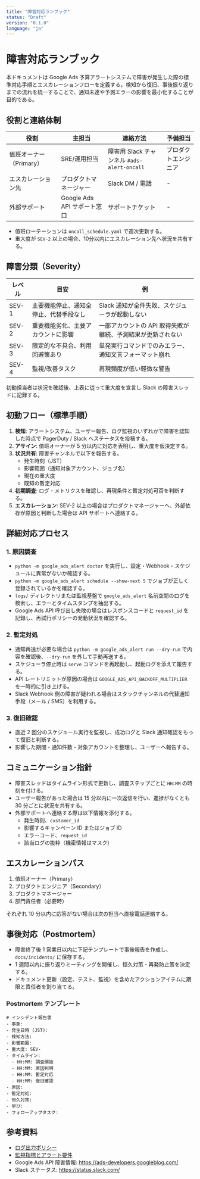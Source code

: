 ```yaml
---
title: "障害対応ランブック"
status: "Draft"
version: "0.1.0"
language: "ja"
---
```


# 障害対応ランブック

本ドキュメントは Google Ads 予算アラートシステムで障害が発生した際の標準対応手順とエスカレーションフローを定義する。検知から復旧、事後振り返りまでの流れを統一することで、通知未達や予測エラーの影響を最小化することが目的である。

## 役割と連絡体制

| 役割 | 主担当 | 連絡方法 | 予備担当 |
| --- | --- | --- | --- |
| 值班オーナー（Primary） | SRE/運用担当 | 障害用 Slack チャンネル `#ads-alert-oncall` | プロダクトエンジニア |
| エスカレーション先 | プロダクトマネージャー | Slack DM / 電話 | - |
| 外部サポート | Google Ads API サポート窓口 | サポートチケット | - |

- 值班ローテーションは `oncall_schedule.yaml` で週次更新する。
- 重大度が `SEV-2` 以上の場合、10分以内にエスカレーション先へ状況を共有する。

## 障害分類（Severity）

| レベル | 目安 | 例 |
| --- | --- | --- |
| SEV-1 | 主要機能停止、通知全停止、代替手段なし | Slack 通知が全件失敗、スケジューラが起動しない |
| SEV-2 | 重要機能劣化、主要アカウントに影響 | 一部アカウントの API 取得失敗が継続、予測結果が更新されない |
| SEV-3 | 限定的な不具合、利用回避策あり | 単発実行コマンドでのみエラー、通知文言フォーマット崩れ |
| SEV-4 | 監視/改善タスク | 再現頻度が低い軽微な警告 |

初動担当者は状況を確認後、上表に従って重大度を宣言し Slack の障害スレッドに記録する。

## 初動フロー（標準手順）

1. **検知**: アラートシステム、ユーザー報告、ログ監視のいずれかで障害を認知した時点で PagerDuty / Slack へステータスを投稿する。
2. **アサイン**: 值班オーナーが 5 分以内に対応を表明し、重大度を仮決定する。
3. **状況共有**: 障害チャンネルで以下を報告する。
   - 発生時刻（JST）
   - 影響範囲（通知対象アカウント、ジョブ名）
   - 現在の重大度
   - 既知の暫定対応
4. **初期調査**: ログ・メトリクスを確認し、再現条件と暫定対処可否を判断する。
5. **エスカレーション**: SEV-2 以上の場合はプロダクトマネージャーへ、外部依存が原因と判断した場合は API サポートへ連絡する。

## 詳細対応プロセス

### 1. 原因調査
- `python -m google_ads_alert doctor` を実行し、設定・Webhook・スケジュールに異常がないか確認する。
- `python -m google_ads_alert schedule --show-next 5` でジョブが正しく登録されているかを確認する。
- `logs/` ディレクトリまたは監視基盤で `google_ads_alert` 名前空間のログを検索し、エラーとタイムスタンプを抽出する。
- Google Ads API 呼び出し失敗の場合はレスポンスコードと `request_id` を記録し、再試行ポリシーの発動状況を確認する。

### 2. 暫定対処
- 通知再送が必要な場合は `python -m google_ads_alert run --dry-run` で内容を確認後、`--dry-run` を外して手動再送する。
- スケジューラ停止時は `serve` コマンドを再起動し、起動ログを添えて報告する。
- API レートリミットが原因の場合は `GOOGLE_ADS_API_BACKOFF_MULTIPLIER` を一時的に引き上げる。
- Slack Webhook 側の障害が疑われる場合はスタックチャンネルの代替通知手段（メール / SMS）を利用する。

### 3. 復旧確認
- 直近 2 回分のスケジュール実行を監視し、成功ログと Slack 通知確認をもって復旧と判断する。
- 影響した期間・通知件数・対象アカウントを整理し、ユーザーへ報告する。

## コミュニケーション指針

- 障害スレッドはタイムライン形式で更新し、調査ステップごとに `HH:MM` の時刻を付ける。
- ユーザー報告があった場合は 15 分以内に一次返信を行い、進捗がなくとも 30 分ごとに状況を共有する。
- 外部サポートへ連絡する際は以下情報を添付する。
  - 発生時刻、`customer_id`
  - 影響するキャンペーン ID またはジョブ ID
  - エラーコード、`request_id`
  - 該当ログの抜粋（機密情報はマスク）

## エスカレーションパス

1. 值班オーナー（Primary）
2. プロダクトエンジニア（Secondary）
3. プロダクトマネージャー
4. 部門責任者（必要時）

それぞれ 10 分以内に応答がない場合は次の担当へ直接電話連絡する。

## 事後対応（Postmortem）

- 障害終了後 1 営業日以内に下記テンプレートで事後報告を作成し、`docs/incidents/` に保存する。
- 1 週間以内に振り返りミーティングを開催し、恒久対策・再発防止策を決定する。
- ドキュメント更新（設定、テスト、監視）を含めたアクションアイテムに期限と責任者を割り当てる。

### Postmortem テンプレート

```
# インシデント報告書
- 事象: 
- 発生日時 (JST): 
- 検知方法: 
- 影響範囲: 
- 重大度: SEV-
- タイムライン:
  - HH:MM: 調査開始
  - HH:MM: 原因判明
  - HH:MM: 暫定対応
  - HH:MM: 復旧確認
- 原因:
- 暫定対処:
- 恒久対策:
- 学び:
- フォローアップタスク:
```

## 参考資料

- [ログ出力ポリシー](logging_policy.md)
- [監視指標とアラート要件](monitoring_metrics.md)
- Google Ads API 障害情報: <https://ads-developers.googleblog.com/>
- Slack ステータス: <https://status.slack.com/>

